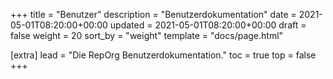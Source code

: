 +++
title = "Benutzer"
description = "Benutzerdokumentation"
date = 2021-05-01T08:20:00+00:00
updated = 2021-05-01T08:20:00+00:00
draft = false
weight = 20
sort_by = "weight"
template = "docs/page.html"

[extra]
lead = "Die RepOrg Benutzerdokumentation."
toc = true
top = false
+++

<!-- TODO: schreiben -->